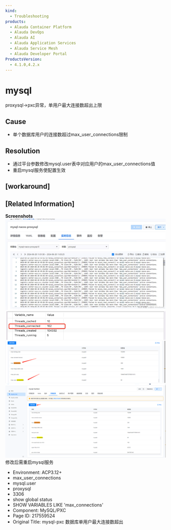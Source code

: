 ```yaml
---
kind:
  - Troubleshooting
products:
  - Alauda Container Platform
  - Alauda DevOps
  - Alauda AI
  - Alauda Application Services
  - Alauda Service Mesh
  - Alauda Developer Portal
ProductsVersion:
  - 4.1.0,4.2.x
---
```

<!-- A type of document that involves encountering a fault, diagnosing it, performing root cause analysis, and providing solutions. -->

# mysql

proxysql->pxc异常，单用户最大连接数超出上限

## Cause
- 单个数据库用户的连接数超过max_user_connections限制

## Resolution
- 通过平台参数修改mysql.user表中对应用户的max_user_connections值
- 重启mysql服务使配置生效

## [workaround]

## [Related Information]
**Screenshots**
![](assets/mysql-pxc-shu-ju-ku-dan-yong-hu-zui-da-lian-jie-shu-chao-chu/image-2024-6-28_14-42-38.png)
![](assets/mysql-pxc-shu-ju-ku-dan-yong-hu-zui-da-lian-jie-shu-chao-chu/image-2024-6-28_15-7-37.png)
![](assets/mysql-pxc-shu-ju-ku-dan-yong-hu-zui-da-lian-jie-shu-chao-chu/image-2024-6-28_14-48-49.png)
![](assets/mysql-pxc-shu-ju-ku-dan-yong-hu-zui-da-lian-jie-shu-chao-chu/image-2024-6-28_15-11-11.png)修改后需重启mysql服务
- Environment: ACP3.12+
- max_user_connections
- mysql.user
- proxysql
- 3306
- show global status
- SHOW VARIABLES LIKE 'max_connections'
- Component: MySQL/PXC
- Page ID: 217559524
- Original Title: mysql-pxc 数据库单用户最大连接数超出
